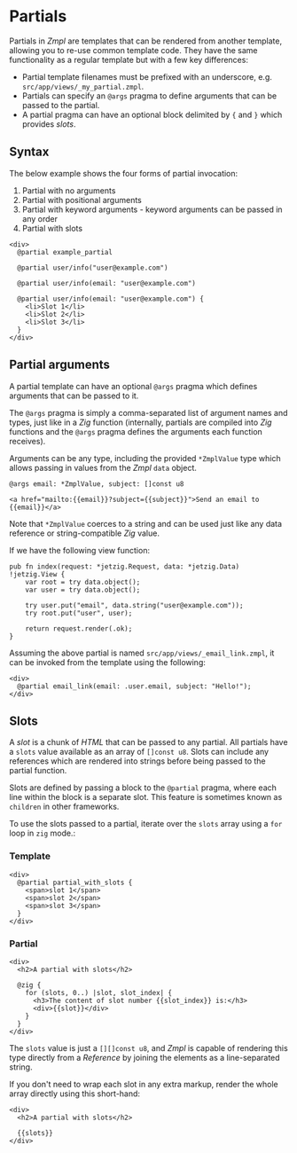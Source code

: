 # Partials

Partials in _Zmpl_ are templates that can be rendered from another template, allowing you to re-use common template code. They have the same functionality as a regular template but with a few key differences:

* Partial template filenames must be prefixed with an underscore, e.g. `src/app/views/_my_partial.zmpl`.
* Partials can specify an `@args` pragma to define arguments that can be passed to the partial.
* A partial pragma can have an optional block delimited by `{` and `}` which provides _slots_.

## Syntax

The below example shows the four forms of partial invocation:

1. Partial with no arguments
1. Partial with positional arguments
1. Partial with keyword arguments - keyword arguments can be passed in any order
1. Partial with slots

```zig
<div>
  @partial example_partial

  @partial user/info("user@example.com")

  @partial user/info(email: "user@example.com")

  @partial user/info(email: "user@example.com") {
    <li>Slot 1</li>
    <li>Slot 2</li>
    <li>Slot 3</li>
  }
</div>
```

## Partial arguments

A partial template can have an optional `@args` pragma which defines arguments that can be passed to it.

The `@args` pragma is simply a comma-separated list of argument names and types, just like in a _Zig_ function (internally, partials are compiled into _Zig_ functions and the `@args` pragma defines the arguments each function receives).

Arguments can be any type, including the provided `*ZmplValue` type which allows passing in values from the _Zmpl_ `data` object.

```zig
@args email: *ZmplValue, subject: []const u8

<a href="mailto:{{email}}?subject={{subject}}">Send an email to {{email}}</a>
```

Note that `*ZmplValue` coerces to a string and can be used just like any data reference or string-compatible _Zig_ value.

If we have the following view function:

```zig
pub fn index(request: *jetzig.Request, data: *jetzig.Data) !jetzig.View {
    var root = try data.object();
    var user = try data.object();

    try user.put("email", data.string("user@example.com"));
    try root.put("user", user);

    return request.render(.ok);
}
```

Assuming the above partial is named `src/app/views/_email_link.zmpl`, it can be invoked from the template using the following:

```zig
<div>
  @partial email_link(email: .user.email, subject: "Hello!");
</div>
```

## Slots

A _slot_ is a chunk of _HTML_ that can be passed to any partial. All partials have a `slots` value available as an array of `[]const u8`. Slots can include any references which are rendered into strings before being passed to the partial function.

Slots are defined by passing a block to the `@partial` pragma, where each line within the block is a separate slot. This feature is sometimes known as `children` in other frameworks.

To use the slots passed to a partial, iterate over the `slots` array using a `for` loop in `zig` mode.:

### Template

```zig
<div>
  @partial partial_with_slots {
    <span>slot 1</span>
    <span>slot 2</span>
    <span>slot 3</span>
  }
</div>
```

### Partial

```zig
<div>
  <h2>A partial with slots</h2>

  @zig {
    for (slots, 0..) |slot, slot_index| {
      <h3>The content of slot number {{slot_index}} is:</h3>
      <div>{{slot}}</div>
    }
  }
</div>
```

The `slots` value is just a `[][]const u8`, and _Zmpl_ is capable of rendering this type directly from a _Reference_ by joining the elements as a line-separated string.

If you don't need to wrap each slot in any extra markup, render the whole array directly using this short-hand:

```zig
<div>
  <h2>A partial with slots</h2>

  {{slots}}
</div>
```
